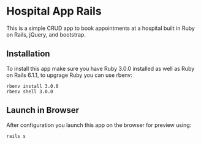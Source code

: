 # Hospital App Rails
This is a simple CRUD app to book appointments at a hospital built in Ruby on Rails, jQuery, and bootstrap.
## Installation
To install this app make sure you have Ruby 3.0.0 installed as well as Ruby on Rails 6.1.1, to upgrage Ruby you can use rbenv:
```
rbenv install 3.0.0 
rbenv shell 3.0.0 
```

## Launch in Browser
After configuration you launch this app on the browser for preview using:
```
rails s 
```



